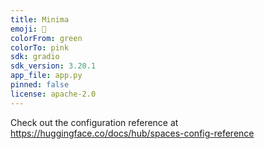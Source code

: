 ```yaml
---
title: Minima
emoji: 🐢
colorFrom: green
colorTo: pink
sdk: gradio
sdk_version: 3.20.1
app_file: app.py
pinned: false
license: apache-2.0
---
```


Check out the configuration reference at https://huggingface.co/docs/hub/spaces-config-reference
